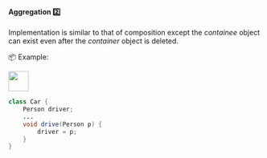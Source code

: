 <link rel="stylesheet" href="{{baseUrl}}/css/textbook.css">

<div class="website-content">

<div id="title">

#### Aggregation :two:

</div>

<div id="body">

Implementation is similar to that of composition except the _containee_ object can exist even after the _container_ object is deleted.

<tip-box>

:package: Example:

<img src="{{baseUrl}}/oopImplementation/aggregation/images/carPerson.png" height="40" />
<p/>

```java
class Car {
    Person driver;
    ...
    void drive(Person p) {
        driver = p;
    }
}
```

</tip-box>

</div>

<div id="extras">
<div>

</div>
